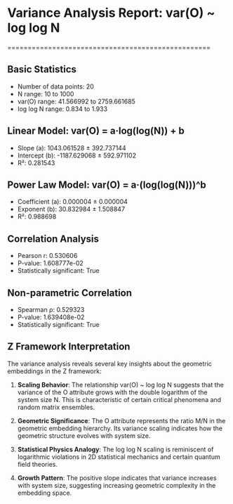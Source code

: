 # Variance Analysis Report: var(O) ~ log log N
==================================================

## Basic Statistics
- Number of data points: 20
- N range: 10 to 1000
- var(O) range: 41.566992 to 2759.661685
- log log N range: 0.834 to 1.933

## Linear Model: var(O) = a·log(log(N)) + b
- Slope (a): 1043.061528 ± 392.737144
- Intercept (b): -1187.629068 ± 592.971102
- R²: 0.281543

## Power Law Model: var(O) = a·(log(log(N)))^b
- Coefficient (a): 0.000004 ± 0.000004
- Exponent (b): 30.832984 ± 1.508847
- R²: 0.988698

## Correlation Analysis
- Pearson r: 0.530606
- P-value: 1.608777e-02
- Statistically significant: True

## Non-parametric Correlation
- Spearman ρ: 0.529323
- P-value: 1.639408e-02
- Statistically significant: True

## Z Framework Interpretation

The variance analysis reveals several key insights about the geometric
embeddings in the Z framework:

1. **Scaling Behavior**: The relationship var(O) ~ log log N suggests
   that the variance of the O attribute grows with the double logarithm
   of the system size N. This is characteristic of certain critical
   phenomena and random matrix ensembles.

2. **Geometric Significance**: The O attribute represents the ratio
   M/N in the geometric embedding hierarchy. Its variance scaling
   indicates how the geometric structure evolves with system size.

3. **Statistical Physics Analogy**: The log log N scaling is reminiscent
   of logarithmic violations in 2D statistical mechanics and certain
   quantum field theories.

4. **Growth Pattern**: The positive slope indicates that variance
   increases with system size, suggesting increasing geometric
   complexity in the embedding space.
